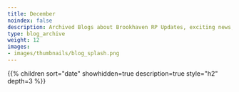 ```yaml
---
title: December
noindex: false
description: Archived Blogs about Brookhaven RP Updates, exciting news, and new findings
type: blog_archive
weight: 12
images:
- images/thumbnails/blog_splash.png
---
```




{{% children sort="date" showhidden=true description=true style="h2"  depth=3 %}}
